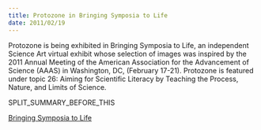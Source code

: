 ```yaml
---
title: Protozone in Bringing Symposia to Life
date: 2011/02/19
---
```



Protozone is being exhibited in Bringing Symposia to Life, an independent Science Art virtual exhibit whose selection of images was inspired by the 2011 Annual Meeting of the American Association for the Advancement of Science (AAAS) in Washington, DC, (February 17-21). Protozone is featured under topic 26: Aiming for Scientific Literacy by Teaching the Process, Nature, and Limits of Science.

SPLIT\_SUMMARY\_BEFORE\_THIS

[Bringing Symposia to Life](http://www.stanford.edu/group/stanfordbirds/SAN/Exhibit/AAAS-DC.html)
